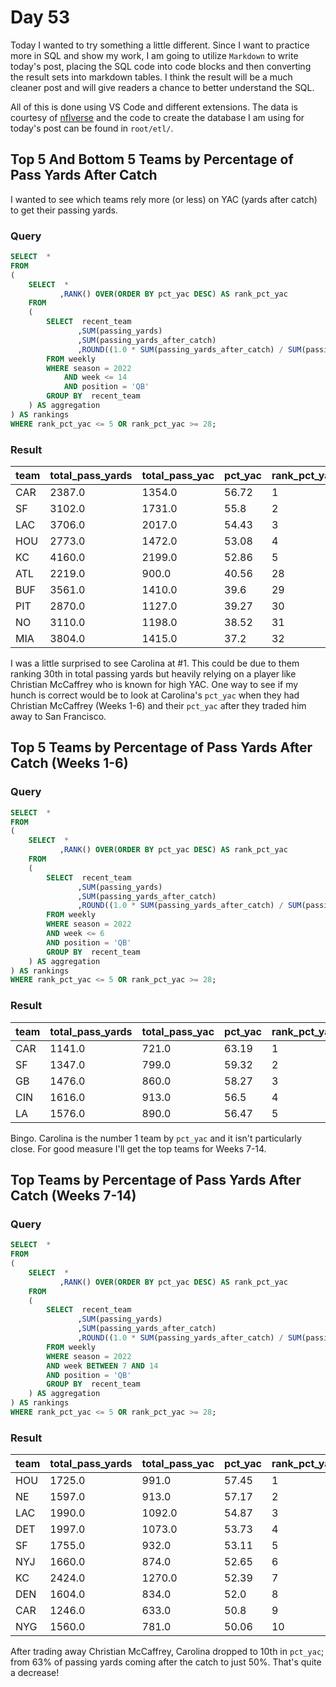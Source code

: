 # Day 53
Today I wanted to try something a little different. Since I want to practice more in SQL and show my work, I am going to utilize `Markdown` to write today's post, placing the SQL code into code blocks and then converting the result sets into markdown tables. I think the result will be a much cleaner post and will give readers a chance to better understand the SQL.  

All of this is done using VS Code and different extensions. The data is courtesy of [nflverse](https://nflverse.nflverse.com) and the code to create the database I am using for today's post can be found in `root/etl/`.

## Top 5 And Bottom 5 Teams by Percentage of Pass Yards After Catch
I wanted to see which teams rely more (or less) on YAC (yards after catch) to get their passing yards.

### Query
```sql
SELECT  *
FROM
(
	SELECT  *
	       ,RANK() OVER(ORDER BY pct_yac DESC) AS rank_pct_yac
	FROM
	(
		SELECT  recent_team                                                                AS team
		       ,SUM(passing_yards)                                                         AS total_pass_yards
		       ,SUM(passing_yards_after_catch)                                             AS total_pass_yac
		       ,ROUND((1.0 * SUM(passing_yards_after_catch) / SUM(passing_yards)) * 100,2) AS pct_yac
		FROM weekly
		WHERE season = 2022
		    AND week <= 14
		    AND position = 'QB'
		GROUP BY  recent_team
	) AS aggregation
) AS rankings
WHERE rank_pct_yac <= 5 OR rank_pct_yac >= 28;
```

### Result
| team | total_pass_yards | total_pass_yac | pct_yac | rank_pct_yac |
| :--- | :--------------- | :------------- | :------ | :----------- |
| CAR  | 2387.0           | 1354.0         | 56.72   | 1            |
| SF   | 3102.0           | 1731.0         | 55.8    | 2            |
| LAC  | 3706.0           | 2017.0         | 54.43   | 3            |
| HOU  | 2773.0           | 1472.0         | 53.08   | 4            |
| KC   | 4160.0           | 2199.0         | 52.86   | 5            |
| ATL  | 2219.0           | 900.0          | 40.56   | 28           |
| BUF  | 3561.0           | 1410.0         | 39.6    | 29           |
| PIT  | 2870.0           | 1127.0         | 39.27   | 30           |
| NO   | 3110.0           | 1198.0         | 38.52   | 31           |
| MIA  | 3804.0           | 1415.0         | 37.2    | 32           |

I was a little surprised to see Carolina at #1. This could be due to them ranking 30th in total passing yards but heavily relying on a player like Christian McCaffrey who is known for high YAC. One way to see if my hunch is correct would be to look at Carolina's `pct_yac` when they had Christian McCaffrey (Weeks 1-6) and their `pct_yac` after they traded him away to San Francisco.

## Top 5 Teams by Percentage of Pass Yards After Catch (Weeks 1-6)

### Query
```sql
SELECT  *
FROM
(
	SELECT  *
	       ,RANK() OVER(ORDER BY pct_yac DESC) AS rank_pct_yac
	FROM
	(
		SELECT  recent_team                                                                AS team
		       ,SUM(passing_yards)                                                         AS total_pass_yards
		       ,SUM(passing_yards_after_catch)                                             AS total_pass_yac
		       ,ROUND((1.0 * SUM(passing_yards_after_catch) / SUM(passing_yards)) * 100,2) AS pct_yac
		FROM weekly
		WHERE season = 2022
		AND week <= 6
		AND position = 'QB'
		GROUP BY  recent_team
	) AS aggregation
) AS rankings
WHERE rank_pct_yac <= 5 OR rank_pct_yac >= 28;
```

### Result
| team | total_pass_yards | total_pass_yac | pct_yac | rank_pct_yac |
| :--- | :--------------- | :------------- | :------ | :----------- |
| CAR  | 1141.0           | 721.0          | 63.19   | 1            |
| SF   | 1347.0           | 799.0          | 59.32   | 2            |
| GB   | 1476.0           | 860.0          | 58.27   | 3            |
| CIN  | 1616.0           | 913.0          | 56.5    | 4            |
| LA   | 1576.0           | 890.0          | 56.47   | 5            |

Bingo. Carolina is the number 1 team by `pct_yac` and it isn't particularly close. For good measure I'll get the top teams for Weeks 7-14.

## Top Teams by Percentage of Pass Yards After Catch (Weeks 7-14)

### Query
```sql
SELECT  *
FROM
(
	SELECT  *
	       ,RANK() OVER(ORDER BY pct_yac DESC) AS rank_pct_yac
	FROM
	(
		SELECT  recent_team                                                                AS team
		       ,SUM(passing_yards)                                                         AS total_pass_yards
		       ,SUM(passing_yards_after_catch)                                             AS total_pass_yac
		       ,ROUND((1.0 * SUM(passing_yards_after_catch) / SUM(passing_yards)) * 100,2) AS pct_yac
		FROM weekly
		WHERE season = 2022
		AND week BETWEEN 7 AND 14
		AND position = 'QB'
		GROUP BY  recent_team
	) AS aggregation
) AS rankings
WHERE rank_pct_yac <= 5 OR rank_pct_yac >= 28;
```

### Result
| team | total_pass_yards | total_pass_yac | pct_yac | rank_pct_yac |
| :--- | :--------------- | :------------- | :------ | :----------- |
| HOU  | 1725.0           | 991.0          | 57.45   | 1            |
| NE   | 1597.0           | 913.0          | 57.17   | 2            |
| LAC  | 1990.0           | 1092.0         | 54.87   | 3            |
| DET  | 1997.0           | 1073.0         | 53.73   | 4            |
| SF   | 1755.0           | 932.0          | 53.11   | 5            |
| NYJ  | 1660.0           | 874.0          | 52.65   | 6            |
| KC   | 2424.0           | 1270.0         | 52.39   | 7            |
| DEN  | 1604.0           | 834.0          | 52.0    | 8            |
| CAR  | 1246.0           | 633.0          | 50.8    | 9            |
| NYG  | 1560.0           | 781.0          | 50.06   | 10           |

After trading away Christian McCaffrey, Carolina dropped to 10th in `pct_yac`; from 63% of passing yards coming after the catch to just 50%. That's quite a decrease!